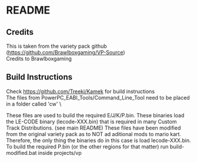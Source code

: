 # README 

## Credits 
This is taken from the variety pack github (https://github.com/Brawlboxgaming/VP-Source) \
Credits to Brawlboxgaming

## Build Instructions
Check https://github.com/Treeki/Kamek for build instructions \
The files from PowerPC_EABI_Tools/Command_Line_Tool need to be placed in a folder called 'cw' \

These files are used to build the required E/J/K/P.bin. These binaries load the LE-CODE binary (lecode-XXX.bin) that is required in many Custom Track Distributions. (see main README)
These files have been modified from the original variety pack as to NOT ad aditional mods to mario kart.
Therefore, the only thing the binaries do in this case is load lecode-XXX.bin.
To build the required P.bin (or the other regions for that matter) run build-modified.bat inside projects/vp



